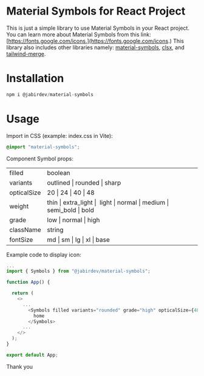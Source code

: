 # Material Symbols for React Project

This is just a simple library to use Material Symbols in your React project. You can learn more about Material Symbols from this link: [https://fonts.google.com/icons.](https://fonts.google.com/icons.) This library also includes other libraries namely: [material-symbols](https://www.npmjs.com/package/material-symbols), [clsx](https://www.npmjs.com/package/clsx), and [tailwind-merge](https://www.npmjs.com/package/tailwind-merge).

# Installation

```c
npm i @jabirdev/material-symbols
```

# Usage

Import in CSS (example: index.css in Vite):

```css
@import "material-symbols";
```

Component Symbol props:

<table><tbody><tr><td>filled</td><td>boolean</td></tr><tr><td>variants</td><td>outlined | rounded | sharp</td></tr><tr><td>opticalSize</td><td>20 | 24 | 40 | 48</td></tr><tr><td>weight</td><td>thin | extra_light | &nbsp;light | normal | medium | semi_bold | bold</td></tr><tr><td>grade</td><td>low | normal | high</td></tr><tr><td>className</td><td>string</td></tr><tr><td>fontSize</td><td>md | sm | lg | xl | base</td></tr></tbody></table>

Example code to display icon:

```typescript
...
import { Symbols } from "@jabirdev/material-symbols";

function App() {

  return (
    <>
      ...
        <Symbols filled variants="rounded" grade="high" opticalSize={48}>
          home
        </Symbols>
      ...
    </>
  );
}

export default App;
```

Thank you
